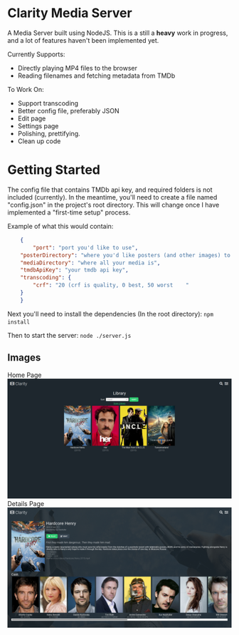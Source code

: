 # Clarity Media Server

A Media Server built using NodeJS. This is a still a **heavy** work in progress, and a lot of features haven't been implemented yet.

Currently Supports:
 - Directly playing MP4 files to the browser
 - Reading filenames and fetching metadata from TMDb

To Work On:
 - Support transcoding
 - Better config file, preferably JSON
 - Edit page
 - Settings page
 - Polishing, prettifying.
 - Clean up code

# Getting Started
The config file that contains TMDb api key, and required folders is not included (currently).
In the meantime, you'll need to create a file named "config.json" in the project's root directory. This will change once I have implemented a "first-time setup" process. 

Example of what this would contain:
```json
    {
    	"port": "port you'd like to use",
	"posterDirectory": "where you'd like posters (and other images) to be stored",
	"mediaDirectory": "where all your media is",
	"tmdbApiKey": "your tmdb api key",
	"transcoding": {
		"crf": "20 (crf is quality, 0 best, 50 worst	"
	}
    }
```

Next you'll need to install the dependencies (In the root directory):
    `npm install`

Then to start the server: `node ./server.js`


## Images
Home Page
![alt text](https://raw.githubusercontent.com/nomad23541/clarity-media-server/master/screenshots/screen-0.png)
Details Page
![alt text](https://raw.githubusercontent.com/nomad23541/clarity-media-server/master/screenshots/screen-1.png)
